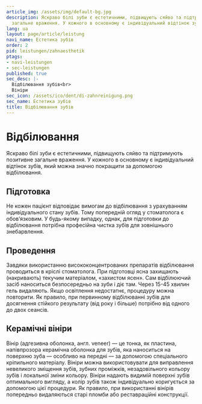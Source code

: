 ```yaml
---
article_img: /assets/img/default-bg.jpg
description: Яскраво білі зуби є естетичними, підвищують сяйво та підтримують позитивне
  загальне враження. У кожного в основному є індивідуальний відтінок зубів, який мо
lang: ua
layout: page/article/leistung
navi_name: Eстетика зубів
order: 2
pid: leistungen/zahnaesthetik
ptags:
- navi-leistungen
- sec-leistungen
published: true
sec_desc: |-
  Відбілювання зубів<br>
  Вініри
sec_icon: /assets/ico/dent/di-zahnreinigung.png
sec_name: Eстетика зубів
title: Відбілювання зубів
---
```



<section class="content-space-b-2 bg-light"><div class="container" container></div></section>

#  Відбілювання

Яскраво білі зуби є естетичними, підвищують сяйво та підтримують позитивне загальне враження. У кожного в основному є індивідуальний відтінок зубів, який можна значно покращити за допомогою відбілювання.

## Підготовка

Не кожен пацієнт відповідає вимогам до відбілювання з урахуванням індивідуального стану зубів. Тому попередній огляд у стоматолога є обов’язковим. У будь-якому випадку, однак, для підготовки до відбілювання потрібна професійна чистка зубів для зовнішнього знебарвлення.

## Проведення

Завдяки використанню висококонцентрованих препаратів відбілювання проводиться в кріслі стоматолога. При підготовці ясна захищають (накривають) текучим матеріалом, «захистом ясен». Сам відбілюючий засіб наноситься безпосередньо на зуби і діє там. Через 15-45 хвилин гель видаляють. Якщо освітлення недостатнє, процедуру можна повторити. Як правило, при первинному відбілюванні зубів для досягнення стійкого результату (від року і більше) потрібно від одного до двох сеансів.


<section class="content-space-2"><div class="container" container></div></section>


## Керамічні вініри
Вінір (адгезивна оболонка, англ. veneer) — це тонка, як пластина, напівпрозора керамічна оболонка для зубів, яка наноситься на поверхню зуба — особливо на передні — за допомогою спеціального кріпильного матеріалу. Вініри можна використовувати для виправлення невеликого зміщення зубів, зубних проміжків, незадовільного кольору зубів і локальної зміни кольору. Вініри надають видимій поверхні зубів оптимального вигляду, а колір зубів також індивідуально коригується за допомогою цієї процедури. Як правило, при використанні вінірів попередньо видаляються старі пломби або реставраційні конструкції.

